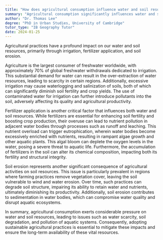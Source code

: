 ```yaml
---
title: "How does agricultural consumption influence water and soil resources?"
summary: "Agricultural consumption significantly influences water and soil resources through irrigation, fertiliser use, and soil erosion."
author: "Dr. Thomas Lee"
degree: "PhD in Urban Studies, University of Cambridge"
tutor_type: "IB Geography Tutor"
date: 2024-01-25
---
```


Agricultural practices have a profound impact on our water and soil resources, primarily through irrigation, fertilizer application, and soil erosion.

Agriculture is the largest consumer of freshwater worldwide, with approximately $70\%$ of global freshwater withdrawals dedicated to irrigation. This substantial demand for water can result in the over-extraction of water resources, leading to scarcity in certain regions. Additionally, excessive irrigation may cause waterlogging and salinization of soils, both of which can significantly diminish soil fertility and crop yields. The use of contaminated water for irrigation can further introduce pollutants into the soil, adversely affecting its quality and agricultural productivity.

Fertilizer application is another critical factor that influences both water and soil resources. While fertilizers are essential for enhancing soil fertility and boosting crop production, their overuse can lead to nutrient pollution in adjacent water bodies through processes such as runoff and leaching. This nutrient overload can trigger eutrophication, wherein water bodies become excessively enriched with nutrients, resulting in rampant algae growth and other aquatic plants. This algal bloom can deplete the oxygen levels in the water, posing a severe threat to aquatic life. Furthermore, the accumulation of fertilizers in the soil can alter its chemical composition, impacting both its fertility and structural integrity.

Soil erosion represents another significant consequence of agricultural activities on soil resources. This issue is particularly prevalent in regions where farming practices remove vegetation cover, leaving the soil vulnerable to wind and water erosion. Over time, such practices can degrade soil structure, impairing its ability to retain water and nutrients, ultimately diminishing its productivity. Additionally, soil erosion contributes to sedimentation in water bodies, which can compromise water quality and disrupt aquatic ecosystems.

In summary, agricultural consumption exerts considerable pressure on water and soil resources, leading to issues such as water scarcity, soil degradation, and pollution of aquatic systems. Consequently, adopting sustainable agricultural practices is essential to mitigate these impacts and ensure the long-term availability of these vital resources.
    